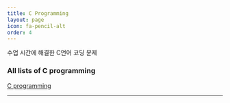 ```yaml
---
title: C Programming
layout: page
icon: fa-pencil-alt
order: 4
---
```


수업 시간에 해결한 C언어 코딩 문제  

### All lists of C programming  
   [C programming](https://github.com/Gina-IT/C-programming)

----------


